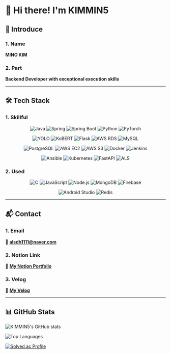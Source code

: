 # 👋 Hi there! I'm KIMMIN5

## 📝 Introduce

### 1. Name
**MINO KIM**

### 2. Part
**Backend Developer with exceptional execution skills**

---

## 🛠️ Tech Stack

### 1. Skillful
<div align="center">

![Java](https://img.shields.io/badge/Java-007396?style=flat-square&logo=java&logoColor=white)
![Spring](https://img.shields.io/badge/Spring-6DB33F?style=flat-square&logo=spring&logoColor=white)
![Spring Boot](https://img.shields.io/badge/Spring_Boot-6DB33F?style=flat-square&logo=spring-boot&logoColor=white)
![Python](https://img.shields.io/badge/Python-3776AB?style=flat-square&logo=python&logoColor=white)
![PyTorch](https://img.shields.io/badge/PyTorch-EE4C2C?style=flat-square&logo=pytorch&logoColor=white)

![YOLO](https://img.shields.io/badge/YOLO-00FFFF?style=flat-square&logo=yolo&logoColor=black)
![KoBERT](https://img.shields.io/badge/KoBERT-FF6B6B?style=flat-square&logo=bert&logoColor=white)
![Flask](https://img.shields.io/badge/Flask-000000?style=flat-square&logo=flask&logoColor=white)
![AWS RDS](https://img.shields.io/badge/AWS_RDS-232F3E?style=flat-square&logo=amazon-rds&logoColor=white)
![MySQL](https://img.shields.io/badge/MySQL-4479A1?style=flat-square&logo=mysql&logoColor=white)

![PostgreSQL](https://img.shields.io/badge/PostgreSQL-316192?style=flat-square&logo=postgresql&logoColor=white)
![AWS EC2](https://img.shields.io/badge/AWS_EC2-FF9900?style=flat-square&logo=amazon-ec2&logoColor=white)
![AWS S3](https://img.shields.io/badge/AWS_S3-569A31?style=flat-square&logo=amazon-s3&logoColor=white)
![Docker](https://img.shields.io/badge/Docker-2496ED?style=flat-square&logo=docker&logoColor=white)
![Jenkins](https://img.shields.io/badge/Jenkins-D24939?style=flat-square&logo=jenkins&logoColor=white)

![Ansible](https://img.shields.io/badge/Ansible-EE0000?style=flat-square&logo=ansible&logoColor=white)
![Kubernetes](https://img.shields.io/badge/Kubernetes-326CE5?style=flat-square&logo=kubernetes&logoColor=white)
![FastAPI](https://img.shields.io/badge/FastAPI-009688?style=flat-square&logo=fastapi&logoColor=white)
![ALS](https://img.shields.io/badge/ALS-FF6B35?style=flat-square&logo=apache-spark&logoColor=white)

</div>

### 2. Used
<div align="center">

![C](https://img.shields.io/badge/C-A8B9CC?style=flat-square&logo=c&logoColor=black)
![JavaScript](https://img.shields.io/badge/JavaScript-F7DF1E?style=flat-square&logo=javascript&logoColor=black)
![Node.js](https://img.shields.io/badge/Node.js-339933?style=flat-square&logo=node.js&logoColor=white)
![MongoDB](https://img.shields.io/badge/MongoDB-47A248?style=flat-square&logo=mongodb&logoColor=white)
![Firebase](https://img.shields.io/badge/Firebase-FFCA28?style=flat-square&logo=firebase&logoColor=black)

![Android Studio](https://img.shields.io/badge/Android_Studio-3DDC84?style=flat-square&logo=android-studio&logoColor=white)
![Redis](https://img.shields.io/badge/Redis-DC382D?style=flat-square&logo=redis&logoColor=white)

</div>

---

## 📬 Contact

### 1. Email
📧 **alsdh1111@naver.com**

### 2. Notion Link
📝 **[My Notion Portfolio](https://www.notion.so/13be068e7bd38099b647f21d54130737?source=copy_link)**

### 3. Velog
📝 **[My Velog](https://velog.io/@mo0801/posts)**

---

## 📊 GitHub Stats

![KIMMIN5's GitHub stats](https://github-readme-stats.vercel.app/api?username=KIMMIN5&show_icons=true&theme=radical)

![Top Languages](https://github-readme-stats.vercel.app/api/top-langs/?username=KIMMIN5&layout=compact&theme=radical)

[![Solved.ac Profile](http://mazassumnida.wtf/api/v2/generate_badge?boj=your_boj_username)](https://solved.ac/profile/your_boj_username)